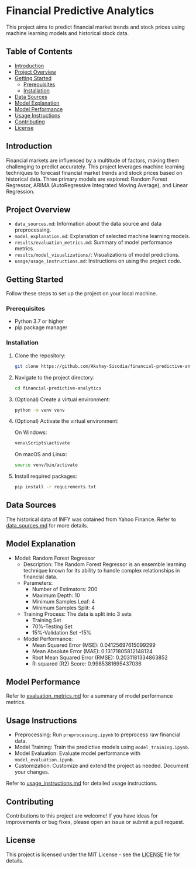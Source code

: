 # Financial Predictive Analytics

This project aims to predict financial market trends and stock prices using machine learning models and historical stock data.

## Table of Contents

- [Introduction](#introduction)
- [Project Overview](#project-overview)
- [Getting Started](#getting-started)
  - [Prerequisites](#prerequisites)
  - [Installation](#installation)
- [Data Sources](#data-sources)
- [Model Explanation](#model-explanation)
- [Model Performance](#model-performance)
- [Usage Instructions](#usage-instructions)
- [Contributing](#contributing)
- [License](#license)

## Introduction

Financial markets are influenced by a multitude of factors, making them challenging to predict accurately. This project leverages machine learning techniques to forecast financial market trends and stock prices based on historical data. Three primary models are explored: Random Forest Regressor, ARIMA (AutoRegressive Integrated Moving Average), and Linear Regression.

## Project Overview

- `data_sources.md`: Information about the data source and data preprocessing.
- `model_explanation.md`: Explanation of selected machine learning models.
- `results/evaluation_metrics.md`: Summary of model performance metrics.
- `results/model_visualizations/`: Visualizations of model predictions.
- `usage/usage_instructions.md`: Instructions on using the project code.

## Getting Started

Follow these steps to set up the project on your local machine.

### Prerequisites

- Python 3.7 or higher
- pip package manager

### Installation

1. Clone the repository:

   ```bash
   git clone https://github.com/Akshay-Sisodia/financial-predictive-analytics.git
   ```

2. Navigate to the project directory:

   ```bash
   cd financial-predictive-analytics
   ```

3. (Optional) Create a virtual environment:

   ```bash
   python -m venv venv
   ```

4. (Optional) Activate the virtual environment:

   On Windows:

   ```bash
   venv\Scripts\activate
   ```

   On macOS and Linux:

   ```bash
   source venv/bin/activate
   ```

5. Install required packages:

   ```bash
   pip install -r requirements.txt
   ```

## Data Sources

The historical data of INFY was obtained from Yahoo Finance. Refer to [data_sources.md](documentation/data_sources.md) for more details.

## Model Explanation

- Model: Random Forest Regressor
  - Description: The Random Forest Regressor is an ensemble learning technique known for its ability to handle complex relationships in financial data.
  - Parameters:
    - Number of Estimators: 200
    - Maximum Depth: 10
    - Minimum Samples Leaf: 4
    - Minimum Samples Split: 4
  - Training Process: The data is split into 3 sets
    - Training Set
    - 70%-Testing Set
    - 15%-Validation Set -15%
  - Model Performance:
    - Mean Squared Error (MSE): 0.04125697615099299
    - Mean Absolute Error (MAE): 0.13171805812148124
    - Root Mean Squared Error (RMSE): 0.2031181334863852
    - R-squared (R2) Score: 0.9985381695437036

## Model Performance

Refer to [evaluation_metrics.md](results/evaluation_metrics.md) for a summary of model performance metrics.

## Usage Instructions

- Preprocessing: Run `preprocessing.ipynb` to preprocess raw financial data.
- Model Training: Train the predictive models using `model_training.ipynb`.
- Model Evaluation: Evaluate model performance with `model_evaluation.ipynb`.
- Customization: Customize and extend the project as needed. Document your changes.

Refer to [usage_instructions.md](usage/usage_instructions.md) for detailed usage instructions.

## Contributing

Contributions to this project are welcome! If you have ideas for improvements or bug fixes, please open an issue or submit a pull request.

## License

This project is licensed under the MIT License - see the [LICENSE](LICENSE) file for details.

